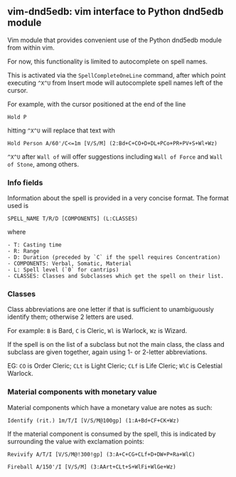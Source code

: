 ## vim-dnd5edb: vim interface to Python dnd5edb module

Vim module that provides convenient use of the Python dnd5edb module from within vim.

For now, this functionality is limited to autocomplete on spell names.

This is activated via the `SpellCompleteOneLine` command, after which point executing `^X^U` from Insert mode will autocomplete spell names left of the cursor.

For example, with the cursor positioned at the end of the line

    Hold P

hitting `^X^U` will replace that text with

    Hold Person A/60'/C<=1m [V/S/M] (2:Bd+C+CO+D+DL+PCo+PR+PV+S+Wl+Wz)

`^X^U` after `Wall of` will offer suggestions including `Wall of Force` and `Wall of Stone`, among others.

### Info fields

Information about the spell is provided in a very concise format.  The format used is

    SPELL_NAME T/R/D [COMPONENTS] (L:CLASSES)

where

    - T: Casting time
    - R: Range
    - D: Duration (preceded by `C` if the spell requires Concentration)
    - COMPONENTS: Verbal, Somatic, Material
    - L: Spell level (`0` for cantrips)
    - CLASSES: Classes and Subclasses which get the spell on their list.

### Classes

Class abbreviations are one letter if that is sufficient to unambiguously identify them; otherwise 2 letters are used.

For example: `B` is Bard, `C` is Cleric, `Wl` is Warlock, `Wz` is Wizard.

If the spell is on the list of a subclass but not the main class, the class and subclass are given together, again using 1- or 2-letter abbreviations.

EG: `CO` is Order Cleric; `CLt` is Light Cleric; `CLf` is Life Cleric; `WlC` is Celestial Warlock.

### Material components with monetary value

Material components which have a monetary value are notes as such:

    Identify (rit.) 1m/T/I [V/S/M@100gp] (1:A+Bd+CF+CK+Wz)

If the material component is consumed by the spell, this is indicated by surrounding the value with exclamation points:

    Revivify A/T/I [V/S/M@!300!gp] (3:A+C+CG+CLf+D+DW+P+Ra+WlC)

    Fireball A/150'/I [V/S/M] (3:AArt+CLt+S+WlFi+WlGe+Wz)
